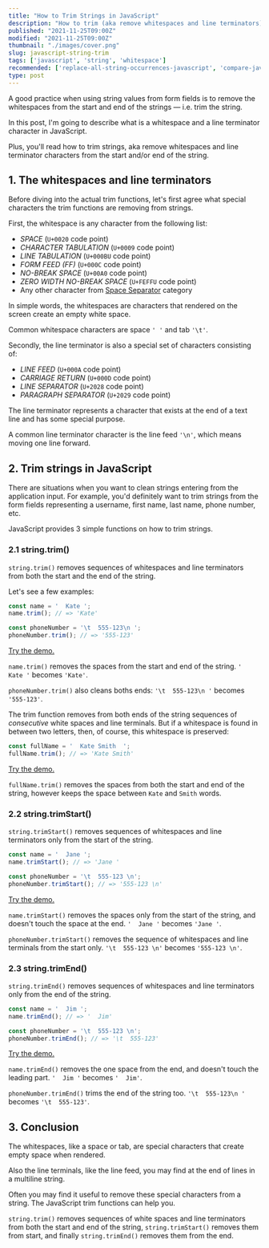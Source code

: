 ```yaml
---
title: "How to Trim Strings in JavaScript"
description: "How to trim (aka remove whitespaces and line terminators) from strings in JavaScript."  
published: "2021-11-25T09:00Z"
modified: "2021-11-25T09:00Z"
thumbnail: "./images/cover.png"
slug: javascript-string-trim
tags: ['javascript', 'string', 'whitespace']
recommended: ['replace-all-string-occurrences-javascript', 'compare-javascript-strings']
type: post
---
```


A good practice when using string values from form fields is to remove the whitespaces from the start and end of the strings &mdash; i.e. trim the string.    

In this post, I'm going to describe what is a whitespace and a line terminator character in JavaScript. 

Plus, you'll read how to trim strings, aka remove whitespaces and line terminator characters from the start and/or end of the string.  

<Affiliate type="traversyJavaScript" />

## 1. The whitespaces and line terminators

Before diving into the actual trim functions, let's first agree what special characters the trim functions are removing from strings.  

First, the whitespace is any character from the following list:

* *SPACE* (`U+0020` code point)
* *CHARACTER TABULATION* (`U+0009` code point)
* *LINE TABULATION* (`U+000BU` code point)
* *FORM FEED (FF)* (`U+000C` code point)
* *NO-BREAK SPACE* (`U+00A0` code point)
* *ZERO WIDTH NO-BREAK SPACE* (`U+FEFFU` code point)
* Any other character from [Space Separator](https://www.compart.com/en/unicode/category/Zs) category

In simple words, the whitespaces are characters that rendered on the screen create an empty white space. 

Common whitespace characters are space `' '` and tab `'\t'`.  

Secondly, the line terminator is also a special set of characters consisting of:

* *LINE FEED* (`U+000A` code point)
* *CARRIAGE RETURN* (`U+000D` code point)
* *LINE SEPARATOR* (`U+2028` code point)
* *PARAGRAPH SEPARATOR* (`U+2029` code point)

The line terminator represents a character that exists at the end of a text line and has some special purpose.  

A common line terminator character is the line feed `'\n'`, which means moving one line forward. 

## 2. Trim strings in JavaScript

There are situations when you want to clean strings entering from the application input. For example, you'd definitely want to trim strings from the form fields representing a username, first name, last name, phone number, etc.  

JavaScript provides 3 simple functions on how to trim strings. 

### 2.1 string.trim()

`string.trim()` removes sequences of whitespaces and line terminators from both the start and the end of the string.  

Let's see a few examples:

```javascript
const name = '  Kate ';
name.trim(); // => 'Kate'

const phoneNumber = '\t  555-123\n ';
phoneNumber.trim(); // => '555-123'
```

[Try the demo.](https://jsfiddle.net/dmitri_pavlutin/8x3n40rh/)

`name.trim()` removes the spaces from the start and end of the string. `'  Kate '` becomes `'Kate'`.  

`phoneNumber.trim()` also cleans boths ends: `'\t  555-123\n '` becomes `'555-123'`.  

The trim function removes from both ends of the string sequences of *consecutive* white spaces and line terminals. But if a whitespace is found in between two letters, then, of course, this whitespace is preserved:

```javascript
const fullName = '  Kate Smith  ';
fullName.trim(); // => 'Kate Smith'
```

[Try the demo.](https://jsfiddle.net/dmitri_pavlutin/k3jfdvtb/)

`fullName.trim()` removes the spaces from both the start and end of the string, however keeps the space between `Kate` and `Smith` words.  

### 2.2 string.trimStart()

`string.trimStart()` removes sequences of whitespaces and line terminators only from the start of the string.  

```javascript
const name = '  Jane ';
name.trimStart(); // => 'Jane '

const phoneNumber = '\t  555-123 \n';
phoneNumber.trimStart(); // => '555-123 \n'
```

[Try the demo.](https://jsfiddle.net/dmitri_pavlutin/4w2p3oxz/)

`name.trimStart()` removes the spaces only from the start of the string, and doesn't touch the space at the end. `'  Jane '` becomes `'Jane '`.  

`phoneNumber.trimStart()` removes the sequence of whitespaces and line terminals from the start only. `'\t  555-123 \n'` becomes `'555-123 \n'`.   

### 2.3 string.trimEnd()

`string.trimEnd()` removes sequences of whitespaces and line terminators only from the end of the string.  

```javascript
const name = '  Jim ';
name.trimEnd(); // => '  Jim'

const phoneNumber = '\t  555-123 \n';
phoneNumber.trimEnd(); // => '\t  555-123'
```

[Try the demo.](https://jsfiddle.net/dmitri_pavlutin/1u8ym5wx/)

`name.trimEnd()` removes the one space from the end, and doesn't touch the leading part. `'  Jim '` becomes `'  Jim'`.  

`phoneNumber.trimEnd()` trims the end of the string too. `'\t  555-123\n '` becomes `'\t  555-123'`.   

## 3. Conclusion

The whitespaces, like a space or tab, are special characters that create empty space when rendered. 

Also the line terminals, like the line feed, you may find at the end of lines in a multiline string.  

Often you may find it useful to remove these special characters from a string. The JavaScript trim functions can help you.  

`string.trim()` removes sequences of white spaces and line terminators from both the start and end of the string, `string.trimStart()` removes them from start, and finally `string.trimEnd()` removes them from the end.  